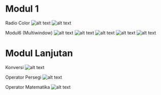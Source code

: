 # Modul 1
Radio Color
![alt text](https://github.com/Alfian29/Modul-1-Lanjutan/blob/master/Screenshot_20190225-112521.png?raw=true "Saya Muhammad Alfian")
![alt text](https://github.com/Alfian29/Modul-1-Lanjutan/blob/master/Screenshot_20190225-112529.png?raw=true)

Modul6 (Multiwindow)
![alt text](https://github.com/Alfian29/Modul-1-Lanjutan/blob/master/Screenshot_20190225-112427.png?raw=true)
![alt text](https://github.com/Alfian29/Modul-1-Lanjutan/blob/master/Screenshot_20190225-112432.png?raw=true)
![alt text](https://github.com/Alfian29/Modul-1-Lanjutan/blob/master/Screenshot_20190225-112454.png?raw=true)
![alt text](https://github.com/Alfian29/Modul-1-Lanjutan/blob/master/Screenshot_20190225-112458.png?raw=true)
![alt text](https://github.com/Alfian29/Modul-1-Lanjutan/blob/master/Screenshot_20190225-114507.png?raw=true)

# Modul Lanjutan
Konversi
![alt text](https://github.com/Alfian29/Modul-1-Lanjutan/blob/master/Screenshot_20190225-134237.png?raw=true)

Operator Persegi
![alt text](https://github.com/Alfian29/Modul-1-Lanjutan/blob/master/Screenshot_20190225-144200.png?raw=true)

Operator Matematika
![alt text](https://github.com/Alfian29/Modul-1-Lanjutan/blob/master/Screenshot_20190225-151153.png?raw=true)
